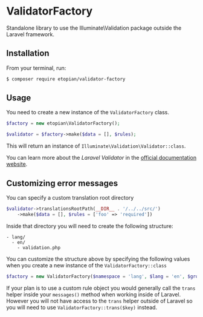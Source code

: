 # ValidatorFactory
Standalone library to use the Illuminate\\Validation package outside the Laravel framework.

## Installation
From your terminal, run:
```bash
$ composer require etopian/validator-factory
```

## Usage

You need to create a new instance of the `ValidatorFactory` class.

```php
$factory = new etopian\ValidatorFactory();

$validator = $factory->make($data = [], $rules);
```
This will return an instance of `Illuminate\Validation\Validator::class`.

You can learn more about the *Laravel Validator* in the [official documentation website](https://laravel.com/docs/5.6/validation).

## Customizing error messages

You can specify a custom translation root directory

```php
$validator->translationsRootPath(__DIR__ . '/../../src/')
    ->make($data = [], $rules = ['foo' => 'required'])
```

Inside that directory you will need to create the following structure:

```
- lang/
  - en/
    - validation.php
```

You can customize the structure above by specifying the following values when you create a new instance of the `ValidatorFactory::class`

```php
$factory = new ValidatorFactory($namespace = 'lang', $lang = 'en', $group = 'validation');
```

If your plan is to use a custom rule object you would generally call the `trans` helper inside your `messages()` method when working inside of Laravel.
However you will not have access to the `trans` helper outside of Laravel so you will need to use `ValidatorFactory::trans($key)` instead.
